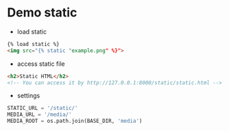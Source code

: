 # Demo static
* load static
```html
{% load static %}
<img src="{% static "example.png" %}">
```

* access static file
```html
<h2>Static HTML</h2>
<!-- You can access it by http://127.0.0.1:8000/static/static.html -->
```

* settings
```python
STATIC_URL = '/static/'
MEDIA_URL = '/media/'
MEDIA_ROOT = os.path.join(BASE_DIR, 'media')
```

